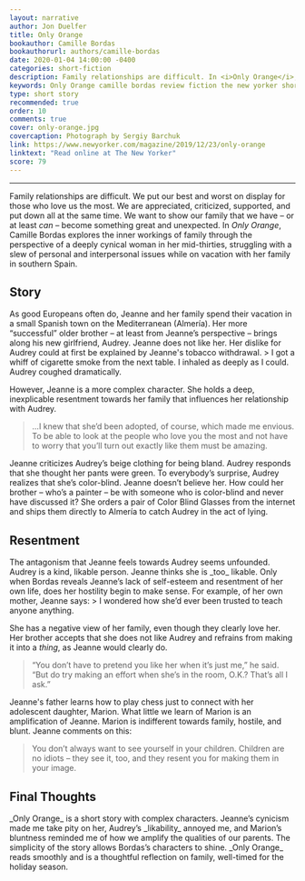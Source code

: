 ```yaml
---
layout: narrative
author: Jon Duelfer
title: Only Orange
bookauthor: Camille Bordas
bookauthorurl: authors/camille-bordas
date: 2020-01-04 14:00:00 -0400
categories: short-fiction
description: Family relationships are difficult. In <i>Only Orange</i>, Camille Bordas explores the inner workings of family through the perspective of a deeply cynical woman in her mid-thirties, struggling with a slew of personal and interpersonal issues while on vacation with her family in southern Spain.
keywords: Only Orange camille bordas review fiction the new yorker short story
type: short story
recommended: true
order: 10
comments: true
cover: only-orange.jpg
covercaption: Photograph by Sergiy Barchuk
link: https://www.newyorker.com/magazine/2019/12/23/only-orange
linktext: "Read online at The New Yorker"
score: 79
---
```

<hr/>

Family relationships are difficult. We put our best and worst on display for those who love us the most. We are appreciated, criticized, supported, and put down all at the same time. We want to show our family that we have – or at least _can_ – become something great and unexpected. In _Only Orange_, Camille Bordas explores the inner workings of family through the perspective of a deeply cynical woman in her mid-thirties, struggling with a slew of personal and interpersonal issues while on vacation with her family in southern Spain.

<h2><strong>Story</strong></h2>
As good Europeans often do, Jeanne and her family spend their vacation in a small Spanish town on the Mediterranean (Almería). Her more “successful” older brother – at least from Jeanne’s perspective – brings along his new girlfriend, Audrey. Jeanne does not like her. Her dislike for Audrey could at first be explained by Jeanne's tobacco withdrawal.
> I got a whiff of cigarette smoke from the next table. I inhaled as deeply as I could. Audrey coughed dramatically.

However, Jeanne is a more complex character. She holds a deep, inexplicable resentment towards her family that influences her relationship with Audrey.
> ...I knew that she’d been adopted, of course, which made me envious. To be able to look at the people who love you the most and not have to worry that you’ll turn out exactly like them must be amazing.

Jeanne criticizes Audrey’s beige clothing for being bland. Audrey responds that she thought her pants were green. To everybody’s surprise, Audrey realizes that she’s color-blind. Jeanne doesn’t believe her. How could her brother – who’s a painter – be with someone who is color-blind and never have discussed it? She orders a pair of Color Blind Glasses from the internet and ships them directly to Almería to catch Audrey in the act of lying.

<h2><strong>Resentment</strong></h2>
The antagonism that Jeanne feels towards Audrey seems unfounded. Audrey is a kind, likable person. Jeanne thinks she is _too_ likable. Only when Bordas reveals Jeanne’s lack of self-esteem and resentment of her own life, does her hostility begin to make sense. For example, of her own mother, Jeanne says:
> I wondered how she’d ever been trusted to teach anyone anything.

She has a negative view of her family, even though they clearly love her. Her brother accepts that she does not like Audrey and refrains from making it into a _thing_, as Jeanne would clearly do.
> “You don’t have to pretend you like her when it’s just me,” he said. “But do try making an effort when she’s in the room, O.K.? That’s all I ask.”

Jeanne's father learns how to play chess just to connect with her adolescent daughter, Marion. What little we learn of Marion is an amplification of Jeanne. Marion is indifferent towards family, hostile, and blunt. Jeanne comments on this:
> You don’t always want to see yourself in your children. Children are no idiots – they see it, too, and they resent you for making them in your image.

<h2><strong>Final Thoughts</strong></h2>
_Only Orange_ is a short story with complex characters. Jeanne’s cynicism made me take pity on her, Audrey’s _likability_ annoyed me, and Marion’s bluntness reminded me of how we amplify the qualities of our parents. The simplicity of the story allows Bordas’s characters to shine. _Only Orange_ reads smoothly and is a thoughtful reflection on family, well-timed for the holiday season.